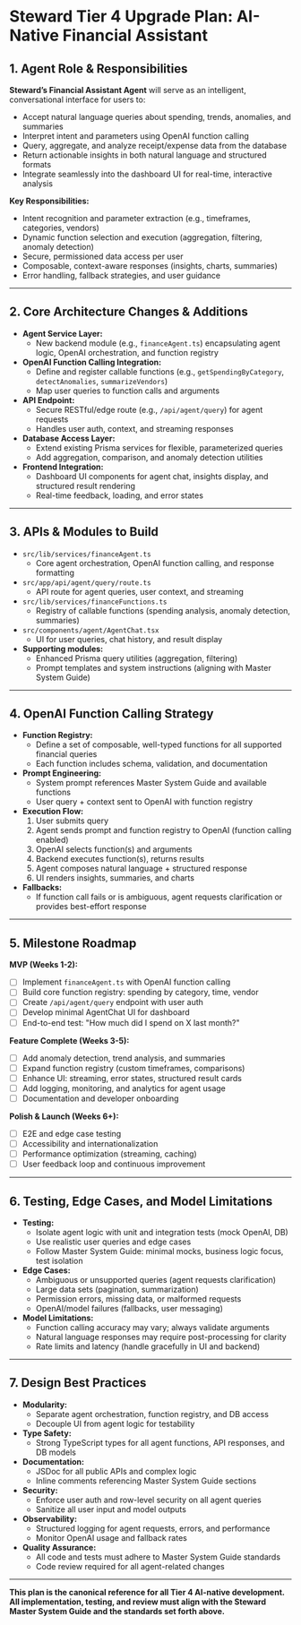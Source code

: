 # Steward Tier 4 Upgrade Plan: AI-Native Financial Assistant

## 1. Agent Role & Responsibilities

**Steward’s Financial Assistant Agent** will serve as an intelligent, conversational interface for users to:
- Accept natural language queries about spending, trends, anomalies, and summaries
- Interpret intent and parameters using OpenAI function calling
- Query, aggregate, and analyze receipt/expense data from the database
- Return actionable insights in both natural language and structured formats
- Integrate seamlessly into the dashboard UI for real-time, interactive analysis

**Key Responsibilities:**
- Intent recognition and parameter extraction (e.g., timeframes, categories, vendors)
- Dynamic function selection and execution (aggregation, filtering, anomaly detection)
- Secure, permissioned data access per user
- Composable, context-aware responses (insights, charts, summaries)
- Error handling, fallback strategies, and user guidance

---

## 2. Core Architecture Changes & Additions

- **Agent Service Layer:**
  - New backend module (e.g., `financeAgent.ts`) encapsulating agent logic, OpenAI orchestration, and function registry
- **OpenAI Function Calling Integration:**
  - Define and register callable functions (e.g., `getSpendingByCategory`, `detectAnomalies`, `summarizeVendors`)
  - Map user queries to function calls and arguments
- **API Endpoint:**
  - Secure RESTful/edge route (e.g., `/api/agent/query`) for agent requests
  - Handles user auth, context, and streaming responses
- **Database Access Layer:**
  - Extend existing Prisma services for flexible, parameterized queries
  - Add aggregation, comparison, and anomaly detection utilities
- **Frontend Integration:**
  - Dashboard UI components for agent chat, insights display, and structured result rendering
  - Real-time feedback, loading, and error states

---

## 3. APIs & Modules to Build

- `src/lib/services/financeAgent.ts`  
  - Core agent orchestration, OpenAI function calling, and response formatting
- `src/app/api/agent/query/route.ts`  
  - API route for agent queries, user context, and streaming
- `src/lib/services/financeFunctions.ts`  
  - Registry of callable functions (spending analysis, anomaly detection, summaries)
- `src/components/agent/AgentChat.tsx`  
  - UI for user queries, chat history, and result display
- **Supporting modules:**
  - Enhanced Prisma query utilities (aggregation, filtering)
  - Prompt templates and system instructions (aligning with Master System Guide)

---

## 4. OpenAI Function Calling Strategy

- **Function Registry:**
  - Define a set of composable, well-typed functions for all supported financial queries
  - Each function includes schema, validation, and documentation
- **Prompt Engineering:**
  - System prompt references Master System Guide and available functions
  - User query + context sent to OpenAI with function registry
- **Execution Flow:**
  1. User submits query
  2. Agent sends prompt and function registry to OpenAI (function calling enabled)
  3. OpenAI selects function(s) and arguments
  4. Backend executes function(s), returns results
  5. Agent composes natural language + structured response
  6. UI renders insights, summaries, and charts
- **Fallbacks:**
  - If function call fails or is ambiguous, agent requests clarification or provides best-effort response

---

## 5. Milestone Roadmap

**MVP (Weeks 1-2):**
- [ ] Implement `financeAgent.ts` with OpenAI function calling
- [ ] Build core function registry: spending by category, time, vendor
- [ ] Create `/api/agent/query` endpoint with user auth
- [ ] Develop minimal AgentChat UI for dashboard
- [ ] End-to-end test: "How much did I spend on X last month?"

**Feature Complete (Weeks 3-5):**
- [ ] Add anomaly detection, trend analysis, and summaries
- [ ] Expand function registry (custom timeframes, comparisons)
- [ ] Enhance UI: streaming, error states, structured result cards
- [ ] Add logging, monitoring, and analytics for agent usage
- [ ] Documentation and developer onboarding

**Polish & Launch (Weeks 6+):**
- [ ] E2E and edge case testing
- [ ] Accessibility and internationalization
- [ ] Performance optimization (streaming, caching)
- [ ] User feedback loop and continuous improvement

---

## 6. Testing, Edge Cases, and Model Limitations

- **Testing:**
  - Isolate agent logic with unit and integration tests (mock OpenAI, DB)
  - Use realistic user queries and edge cases
  - Follow Master System Guide: minimal mocks, business logic focus, test isolation
- **Edge Cases:**
  - Ambiguous or unsupported queries (agent requests clarification)
  - Large data sets (pagination, summarization)
  - Permission errors, missing data, or malformed requests
  - OpenAI/model failures (fallbacks, user messaging)
- **Model Limitations:**
  - Function calling accuracy may vary; always validate arguments
  - Natural language responses may require post-processing for clarity
  - Rate limits and latency (handle gracefully in UI and backend)

---

## 7. Design Best Practices

- **Modularity:**
  - Separate agent orchestration, function registry, and DB access
  - Decouple UI from agent logic for testability
- **Type Safety:**
  - Strong TypeScript types for all agent functions, API responses, and DB models
- **Documentation:**
  - JSDoc for all public APIs and complex logic
  - Inline comments referencing Master System Guide sections
- **Security:**
  - Enforce user auth and row-level security on all agent queries
  - Sanitize all user input and model outputs
- **Observability:**
  - Structured logging for agent requests, errors, and performance
  - Monitor OpenAI usage and fallback rates
- **Quality Assurance:**
  - All code and tests must adhere to Master System Guide standards
  - Code review required for all agent-related changes

---

**This plan is the canonical reference for all Tier 4 AI-native development. All implementation, testing, and review must align with the Steward Master System Guide and the standards set forth above.** 